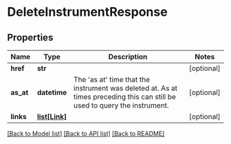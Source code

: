 # DeleteInstrumentResponse

## Properties
Name | Type | Description | Notes
------------ | ------------- | ------------- | -------------
**href** | **str** |  | [optional] 
**as_at** | **datetime** | The &#39;as at&#39; time that the instrument was deleted at. As at times preceding this can  still be used to query the instrument. | [optional] 
**links** | [**list[Link]**](Link.md) |  | [optional] 

[[Back to Model list]](../README.md#documentation-for-models) [[Back to API list]](../README.md#documentation-for-api-endpoints) [[Back to README]](../README.md)


